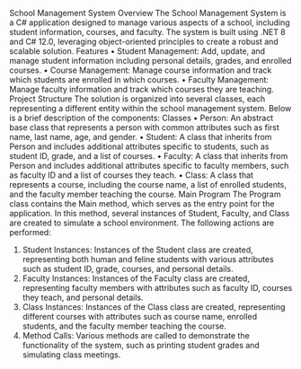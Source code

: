 School Management System
Overview
The School Management System is a C# application designed to manage various aspects of a school, including student information, courses, and faculty. The system is built using .NET 8 and C# 12.0, leveraging object-oriented principles to create a robust and scalable solution.
Features
•	Student Management: Add, update, and manage student information including personal details, grades, and enrolled courses.
•	Course Management: Manage course information and track which students are enrolled in which courses.
•	Faculty Management: Manage faculty information and track which courses they are teaching.
Project Structure
The solution is organized into several classes, each representing a different entity within the school management system. Below is a brief description of the components:
Classes
•	Person: An abstract base class that represents a person with common attributes such as first name, last name, age, and gender.
•	Student: A class that inherits from Person and includes additional attributes specific to students, such as student ID, grade, and a list of courses.
•	Faculty: A class that inherits from Person and includes additional attributes specific to faculty members, such as faculty ID and a list of courses they teach.
•	Class: A class that represents a course, including the course name, a list of enrolled students, and the faculty member teaching the course.
Main Program
The Program class contains the Main method, which serves as the entry point for the application. In this method, several instances of Student, Faculty, and Class are created to simulate a school environment. The following actions are performed:
1.	Student Instances: Instances of the Student class are created, representing both human and feline students with various attributes such as student ID, grade, courses, and personal details.
2.	Faculty Instances: Instances of the Faculty class are created, representing faculty members with attributes such as faculty ID, courses they teach, and personal details.
3.	Class Instances: Instances of the Class class are created, representing different courses with attributes such as course name, enrolled students, and the faculty member teaching the course.
4.	Method Calls: Various methods are called to demonstrate the functionality of the system, such as printing student grades and simulating class meetings.
